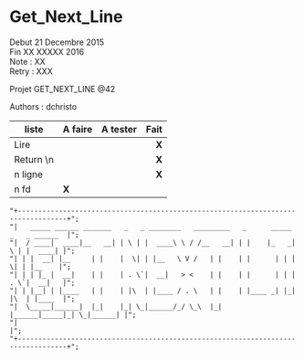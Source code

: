 # Get\_Next\_Line
Debut 21 Decembre 2015  
Fin XX XXXXX 2016  
Note : XX  
Retry : XXX  

Projet GET\_NEXT\_LINE @42

Authors : dchristo

liste     | A faire | A tester | Fait
----------|:--------|:--------:|-----:
Lire      |         |          | **X**
Return \n |         |          | **X**
n ligne   |         |          | **X**
n fd      | **X** |          |


	"+----------------------------------------------------------------------------------+";
	"|   _____ ______ _______   _   _ ________   _________   _      _____ _   _ ______  |";
	"|  / ____|  ____|__   __| | \ | |  ____\ \ / /__   __| | |    |_   _| \ | |  ____| |";
	"| | |  __| |__     | |    |  \| | |__   \ V /   | |    | |      | | |  \| | |__    |";
	"| | | |_ |  __|    | |    | . \`|  __|   > <    | |    | |      | | | . \`|  __|   |";
	"| | |__| | |____   | |    | |\  | |____ / . \   | |    | |____ _| |_| |\  | |____  |";
	"|  \_____|______|  |_|    |_| \_|______/_/ \_\  |_|    |______|_____|_| \_|______| |";
	"|                                                                                  |";
	"+----------------------------------------------------------------------------------+";
